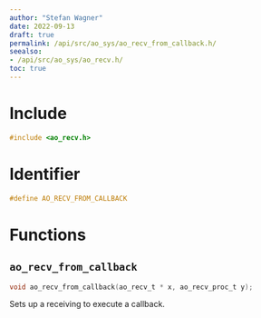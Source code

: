 ```yaml
---
author: "Stefan Wagner"
date: 2022-09-13
draft: true
permalink: /api/src/ao_sys/ao_recv_from_callback.h/
seealso:
- /api/src/ao_sys/ao_recv.h/
toc: true
---
```


# Include

```c
#include <ao_recv.h>
```

# Identifier

```c
#define AO_RECV_FROM_CALLBACK
```

# Functions

## `ao_recv_from_callback`

```c
void ao_recv_from_callback(ao_recv_t * x, ao_recv_proc_t y);
```

Sets up a receiving to execute a callback.
